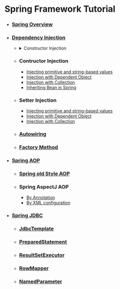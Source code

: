 # Spring Framework Tutorial

- ### [Spring Overview](1_Spring_Overview/README.md)
 
- ### [Dependency Injection](2_Dependency_Injection/README.md)

  - <details><summary>Constructor Injection</summary>
    <p>
    - [Injecting primitive and string-based values](2_Dependency_Injection/Constructor_Injection/Injecting_primitive_and_String_based_values/README.md)
    - [Injection with Dependent Object](2_Dependency_Injection/Constructor_Injection/Injection_with_Dependant_Object/README.md)
    - [Injection with Collection](2_Dependency_Injection/Constructor_Injection/Injection_with_Collection/README.md)
    - [Inheriting Bean in Spring](2_Dependency_Injection/Constructor_Injection/Inheriting_Bean_in_Spring/README.md)
    </p>
    </details>

  - ### Contructor Injection
    - [Injecting primitive and string-based values](2_Dependency_Injection/Constructor_Injection/Injecting_primitive_and_String_based_values/README.md)
    - [Injection with Dependent Object](2_Dependency_Injection/Constructor_Injection/Injection_with_Dependant_Object/README.md)
    - [Injection with Collection](2_Dependency_Injection/Constructor_Injection/Injection_with_Collection/README.md)
    - [Inheriting Bean in Spring](2_Dependency_Injection/Constructor_Injection/Inheriting_Bean_in_Spring/README.md)
    
  - ### Setter Injection
    - [Injecting primitive and string-based values](2_Dependency_Injection/Setter_Injection/Injecting_primitive_and_String_based_values/README.md)
    - [Injection with Dependent Object](2_Dependency_Injection/Setter_Injection/Injection_with_Dependant_Object/README.md)
    - [Injection with Collection](2_Dependency_Injection/Setter_Injection/Injection_with_Collection/README.md)
    
  - ### [Autowiring](2_Dependency_Injection/Autowiring/README.md)
  
  - ### [Factory Method](2_Dependency_Injection/Factory_Method/README.md)
  
- ### [Spring AOP](3_Spring_AOP/README.md)

  - ### [Spring old Style AOP](3_Spring_AOP/Old_Style/README.md)
  
  - ### Spring AspectJ AOP
    - [By Annotation](3_Spring_AOP/AspectJ/Annotation/README.md)
    - [By XML configuration](3_Spring_AOP/AspectJ/XML/README.md)
    
- ### [Spring JDBC](4_Spring_JDBC/README.md)
  - ### [JdbcTemplate](4_Spring_JDBC/Jdbc_Template_Example/README.md)
  - ### [PreparedStatement](4_Spring_JDBC/Prepared_Statement_Example/README.md)
  - ### [ResultSetExecutor](4_Spring_JDBC/Result_Set_Example/README.md)
  - ### [RowMapper](4_Spring_JDBC/Row_Mapper_Example/README.md)
  - ### [NamedParameter](4_Spring_JDBC/Named_Parameter_Example/README.md)
